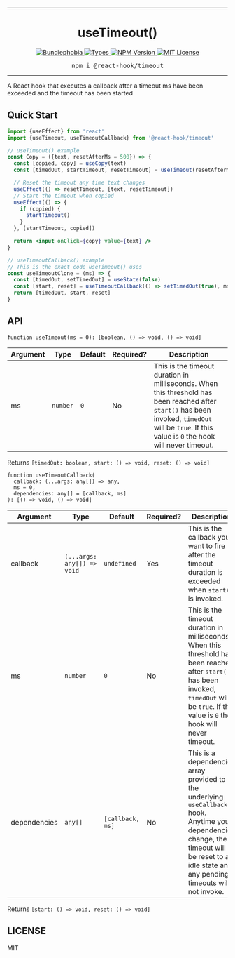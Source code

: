 <hr>
<div align="center">
  <h1 align="center">
    useTimeout()
  </h1>
</div>

<p align="center">
  <a href="https://bundlephobia.com/result?p=@react-hook/timeout">
    <img alt="Bundlephobia" src="https://img.shields.io/bundlephobia/minzip/@react-hook/timeout?style=for-the-badge&labelColor=24292e">
  </a>
  <a aria-label="Types" href="https://www.npmjs.com/package/@react-hook/timeout">
    <img alt="Types" src="https://img.shields.io/npm/types/@react-hook/timeout?style=for-the-badge&labelColor=24292e">
  </a>
  <!--<a aria-label="Code coverage report" href="https://codecov.io/gh/jaredLunde/react-hook">
    <img alt="Code coverage" src="https://img.shields.io/codecov/c/gh/jaredLunde/react-hook?style=for-the-badge&labelColor=24292e">
  </a>
  <a aria-label="Build status" href="https://travis-ci.com/jaredLunde/react-hook">
    <img alt="Build status" src="https://img.shields.io/travis/com/jaredLunde/react-hook?style=for-the-badge&labelColor=24292e">
  </a>-->
  <a aria-label="NPM version" href="https://www.npmjs.com/package/@react-hook/timeout">
    <img alt="NPM Version" src="https://img.shields.io/npm/v/@react-hook/timeout?style=for-the-badge&labelColor=24292e">
  </a>
  <a aria-label="License" href="https://jaredlunde.mit-license.org/">
    <img alt="MIT License" src="https://img.shields.io/npm/l/@react-hook/timeout?style=for-the-badge&labelColor=24292e">
  </a>
</p>

<pre align="center">npm i @react-hook/timeout</pre>
<hr>

A React hook that executes a callback after a timeout ms have been exceeded and the timeout has been started

## Quick Start

```jsx harmony
import {useEffect} from 'react'
import {useTimeout, useTimeoutCallback} from '@react-hook/timeout'

// useTimeout() example
const Copy = ({text, resetAfterMs = 500}) => {
  const [copied, copy] = useCopy(text)
  const [timedOut, startTimeout, resetTimeout] = useTimeout(resetAfterMs)

  // Reset the timeout any time text changes
  useEffect(() => resetTimeout, [text, resetTimeout])
  // Start the timeout when copied
  useEffect(() => {
    if (copied) {
      startTimeout()
    }
  }, [startTimeout, copied])

  return <input onClick={copy} value={text} />
}

// useTimeoutCallback() example
// This is the exact code useTimeout() uses
const useTimeoutClone = (ms) => {
  const [timedOut, setTimedOut] = useState(false)
  const [start, reset] = useTimeoutCallback(() => setTimedOut(true), ms, [ms])
  return [timedOut, start, reset]
}
```

## API

```tsx
function useTimeout(ms = 0): [boolean, () => void, () => void]
```

| Argument | Type     | Default | Required? | Description                                                                                                                                                                                       |
| -------- | -------- | ------- | --------- | ------------------------------------------------------------------------------------------------------------------------------------------------------------------------------------------------- |
| ms       | `number` | `0`     | No        | This is the timeout duration in milliseconds. When this threshold has been reached after `start()` has been invoked, `timedOut` will be `true`. If this value is `0` the hook will never timeout. |

Returns `[timedOut: boolean, start: () => void, reset: () => void]`

```tsx
function useTimeoutCallback(
  callback: (...args: any[]) => any,
  ms = 0,
  dependencies: any[] = [callback, ms]
): [() => void, () => void]
```

| Argument     | Type                       | Default          | Required? | Description                                                                                                                                                                                          |
| ------------ | -------------------------- | ---------------- | --------- | ---------------------------------------------------------------------------------------------------------------------------------------------------------------------------------------------------- |
| callback     | `(...args: any[]) => void` | `undefined`      | Yes       | This is the callback you want to fire after the timeout duration is exceeded when `start()` is invoked.                                                                                              |
| ms           | `number`                   | `0`              | No        | This is the timeout duration in milliseconds. When this threshold has been reached after `start()` has been invoked, `timedOut` will be `true`. If this value is `0` the hook will never timeout.    |
| dependencies | `any[]`                    | `[callback, ms]` | No        | This is a dependencies array provided to the underlying `useCallback()` hook. Anytime your dependencies change, the timeout will be reset to an idle state and any pending timeouts will not invoke. |

Returns `[start: () => void, reset: () => void]`

## LICENSE

MIT
